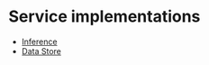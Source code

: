 # Service implementations
* [Inference](../tiktorch/server/grpc/inference_servicer.py)
* [Data Store](../tiktorch/server/grpc/data_store_servicer.py)

